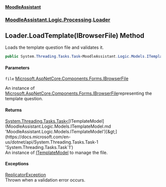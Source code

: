 #### [MoodleAssistant](index.md 'index')
### [MoodleAssistant.Logic.Processing](MoodleAssistant.Logic.Processing.md 'MoodleAssistant.Logic.Processing').[Loader](MoodleAssistant.Logic.Processing.Loader.md 'MoodleAssistant.Logic.Processing.Loader')

## Loader.LoadTemplate(IBrowserFile) Method

Loads the template question file and validates it.

```csharp
public System.Threading.Tasks.Task<MoodleAssistant.Logic.Models.ITemplateModel> LoadTemplate(Microsoft.AspNetCore.Components.Forms.IBrowserFile file);
```
#### Parameters

<a name='MoodleAssistant.Logic.Processing.Loader.LoadTemplate(Microsoft.AspNetCore.Components.Forms.IBrowserFile).file'></a>

`file` [Microsoft.AspNetCore.Components.Forms.IBrowserFile](https://docs.microsoft.com/en-us/dotnet/api/Microsoft.AspNetCore.Components.Forms.IBrowserFile 'Microsoft.AspNetCore.Components.Forms.IBrowserFile')

An instance of [Microsoft.AspNetCore.Components.Forms.IBrowserFile](https://docs.microsoft.com/en-us/dotnet/api/Microsoft.AspNetCore.Components.Forms.IBrowserFile 'Microsoft.AspNetCore.Components.Forms.IBrowserFile')representing the template question.

#### Returns
[System.Threading.Tasks.Task&lt;](https://docs.microsoft.com/en-us/dotnet/api/System.Threading.Tasks.Task-1 'System.Threading.Tasks.Task`1')[ITemplateModel](MoodleAssistant.Logic.Models.ITemplateModel.md 'MoodleAssistant.Logic.Models.ITemplateModel')[&gt;](https://docs.microsoft.com/en-us/dotnet/api/System.Threading.Tasks.Task-1 'System.Threading.Tasks.Task`1')  
An instance of [ITemplateModel](MoodleAssistant.Logic.Models.ITemplateModel.md 'MoodleAssistant.Logic.Models.ITemplateModel') to manage the file.

#### Exceptions

[ReplicatorException](MoodleAssistant.Logic.Utils.ReplicatorException.md 'MoodleAssistant.Logic.Utils.ReplicatorException')  
Thrown when a validation error occurs.